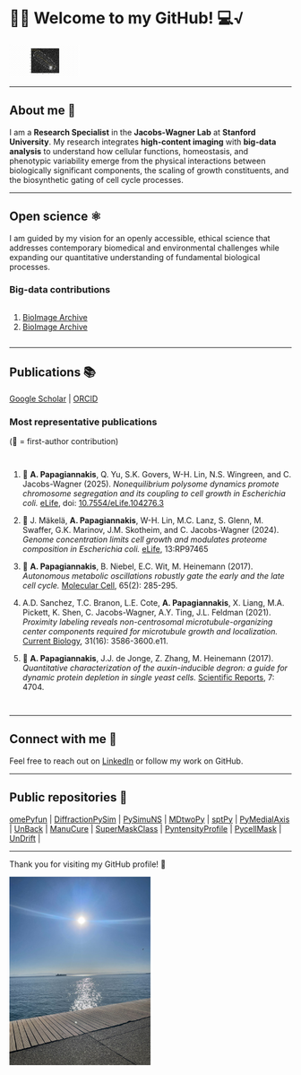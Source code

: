 # 🧪🔬 Welcome to my GitHub! 💻√

![SPT](https://github.com/alexSysBio/alexSysBio/blob/main/particle_tracking.gif)

---

## About me 👤
I am a **Research Specialist** in the **Jacobs-Wagner Lab** at **Stanford University**. My research integrates **high-content imaging** with **big-data analysis** to understand how cellular functions, homeostasis, and phenotypic variability emerge from the physical interactions between biologically significant components, the scaling of growth constituents, and the biosynthetic gating of cell cycle processes. 

---

## Open science ⚛️
I am guided by my vision for an openly accessible, ethical science that addresses contemporary biomedical and environmental challenges while expanding our quantitative understanding of fundamental biological processes.

### Big-data contributions ###

<div style="display: flex; flex-direction: column; align-items: flex-start;">
    
1. [BioImage Archive](https://www.ebi.ac.uk/biostudies/bioimages/studies/S-BIAD1658)
2. [BioImage Archive](https://www.ebi.ac.uk/biostudies/bioimages/studies/S-BIAD1350)

</div>

---

## Publications 📚
[Google Scholar](https://scholar.google.com/citations?user=sxnPVMcAAAAJ&hl=en) | 
[ORCID](https://orcid.org/0000-0002-6363-804X)


### Most representative publications ###
(🌟 = first-author contribution)

<div style="display: flex; flex-direction: column; align-items: flex-start;">
    
1. 🌟 **A. Papagiannakis**, Q. Yu, S.K. Govers, W-H. Lin, N.S. Wingreen, and C. Jacobs-Wagner (2025).
   *Nonequilibrium polysome dynamics promote chromosome segregation and its coupling to cell growth in Escherichia coli.* 
   [eLife](https://doi.org/10.7554/eLife.104276.3), doi: [10.7554/eLife.104276.3](https://doi.org/10.7554/eLife.104276.3)  

2. 🌟 J. Mäkelä, **A. Papagiannakis**, W-H. Lin, M.C. Lanz, S. Glenn, M. Swaffer, G.K. Marinov, J.M. Skotheim, and C. Jacobs-Wagner (2024).
   *Genome concentration limits cell growth and modulates proteome composition in Escherichia coli.* 
   [eLife](https://elifesciences.org/articles/97465), 13:RP97465  

3. 🌟 **A. Papagiannakis**, B. Niebel, E.C. Wit, M. Heinemann (2017).
   *Autonomous metabolic oscillations robustly gate the early and the late cell cycle.* 
   [Molecular Cell](https://pubmed.ncbi.nlm.nih.gov/27989441/), 65(2): 285-295.  

4. A.D. Sanchez, T.C. Branon, L.E. Cote, **A. Papagiannakis**, X. Liang, M.A. Pickett, K. Shen, C. Jacobs-Wagner, A.Y. Ting, J.L. Feldman (2021). 
   *Proximity labeling reveals non-centrosomal microtubule-organizing center components required for microtubule growth and localization.* 
   [Current Biology](https://pubmed.ncbi.nlm.nih.gov/34242576/), 31(16): 3586-3600.e11.  

5. 🌟 **A. Papagiannakis**, J.J. de Jonge, Z. Zhang, M. Heinemann (2017).
   *Quantitative characterization of the auxin-inducible degron: a guide for dynamic protein depletion in single yeast cells.* 
   [Scientific Reports](https://www.nature.com/articles/s41598-017-04791-6), 7: 4704.  

</div>

---


## Connect with me 🤝
Feel free to reach out on [LinkedIn](https://www.linkedin.com/in/alex-papagiannakis-singlecells/) or follow my work on GitHub.

---

## Public repositories 🌳
[omePyfun](https://github.com/alexSysBio/omePyfun) | 
[DiffractionPySim](https://github.com/alexSysBio/DiffractionPySim) | 
[PySimuNS](https://github.com/alexSysBio/PySimuNS) | 
[MDtwoPy](https://github.com/alexSysBio/NDtwoPy) | 
[sptPy](https://github.com/alexSysBio/sptPy) | 
[PyMedialAxis](https://github.com/alexSysBio/PyMedialAxis) | 
[UnBack](https://github.com/alexSysBio/UnBack) | 
[ManuCure](https://github.com/alexSysBio/ManuCure) | 
[SuperMaskClass](https://github.com/alexSysBio/SuperMaskClass) | 
[PyntensityProfile](https://github.com/alexSysBio/PyntensityProfile) | 
[PycellMask](https://github.com/alexSysBio/PycellMask) | 
[UnDrift](https://github.com/alexSysBio/UnDrift) | 

---

Thank you for visiting my GitHub profile! 🚀

<img src="https://github.com/alexSysBio/alexSysBio/blob/main/IMG_8688.jpg" alt="Project Overview" width="50%"/>


